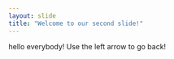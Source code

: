 ```yaml
---
layout: slide
title: "Welcome to our second slide!"
---
```

hello everybody!
Use the left arrow to go back!
